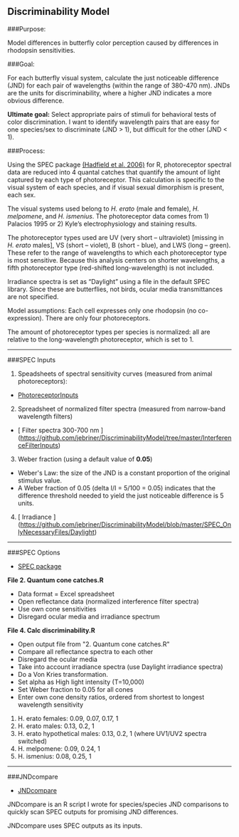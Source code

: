 ﻿Discriminability Model
-----------------------

###Purpose: 

Model differences in butterfly color perception caused by differences in rhodopsin sensitivities.

###Goal: 

For each butterfly visual system, calculate the just noticeable difference (JND) for each pair of wavelengths (within the range of 380-470 nm). 
JNDs are the units for discriminability, where a higher JND indicates a more obvious difference.

**Ultimate goal:** Select appropriate pairs of stimuli for behavioral tests of color discrimination. I want to identify wavelength pairs that are easy for one species/sex to discriminate (JND > 1), but difficult for the other (JND < 1).


###Process: 

Using the SPEC package [(Hadfield et al. 2006)](http://rspb.royalsocietypublishing.org/content/273/1592/1347.abstract?ijkey=05e2609097c5f4e30e172452a347c414e1362aa0&keytype2=tf_ipsecsha) for R, photoreceptor spectral data are reduced into 4 quantal catches that quantify the amount of light captured by each type of photoreceptor. This calculation is specific to the visual system of each species, and if visual sexual dimorphism is present, each sex. 

The visual systems used belong to *H. erato* (male and female), *H. melpomene*, and  *H. ismenius*. The photoreceptor data comes from 1) Palacios 1995 or 2) Kyle’s electrophysiology and staining results. 

The photoreceptor types used are UV (very short – ultraviolet) [missing in *H. erato* males], VS (short – violet), B (short - blue), and LWS (long – green). These refer to the range of wavelengths to which each photoreceptor type is most sensitive. Because this analysis centers on shorter wavelengths, a fifth photoreceptor type (red-shifted long-wavelength) is not included. 

Irradiance spectra is set as “Daylight” using a file in the default SPEC library. Since these are butterflies, not birds, ocular media transmittances are not specified. 

Model assumptions: Each cell expresses only one rhodopsin (no co-expression). There are only four photoreceptors.

The amount of photoreceptor types per species is normalized: all are relative to the long-wavelength photoreceptor, which is set to 1.


---------------

###SPEC Inputs

1. Speadsheets of spectral sensitivity curves (measured from animal photoreceptors): 
- [ PhotoreceptorInputs ](https://github.com/jebriner/DiscriminabilityModel/tree/master/PhotoreceptorInputs)
2. Spreadsheet of normalized filter spectra (measured from narrow-band wavelength filters)
 - [ Filter spectra 300-700 nm ] (https://github.com/jebriner/DiscriminabilityModel/tree/master/InterferenceFilterInputs)
3. Weber fraction (using a default value of **0.05**)
 - Weber's Law: the size of the JND is a constant proportion of the original stimulus value. 
 - A Weber fraction of 0.05  (delta I/I = 5/100 = 0.05) indicates that the difference threshold needed to yield the just noticeable difference is 5 units. 
4. [ Irradiance ] (https://github.com/jebriner/DiscriminabilityModel/blob/master/SPEC_OnlyNecessaryFiles/Daylight)

---------------

###SPEC Options

* [SPEC package](https://github.com/jebriner/DiscriminabilityModel/tree/master/SPEC_OnlyNecessaryFiles)


**File 2. Quantum cone catches.R**

+ Data format = Excel spreadsheet
+ Open reflectance data (normalized interference filter spectra)
+ Use own cone sensitivities
+ Disregard ocular media and irradiance spectrum


**File 4. Calc discriminability.R**

+ Open output file from "2. Quantum cone catches.R"
+ Compare all reflectance spectra to each other
+ Disregard the ocular media
+ Take into account irradiance spectra (use Daylight irradiance spectra)
+ Do a Von Kries transformation.
+ Set alpha as High light intensity (T=10,000)
+ Set Weber fraction to 0.05 for all cones
+ Enter own cone density ratios, ordered from shortest to longest wavelength sensitivity
1. H. erato females: 0.09, 0.07, 0.17, 1
2. H. erato males: 0.13, 0.2, 1 
3. H. erato hypothetical males: 0.13, 0.2, 1 (where UV1/UV2 spectra switched)
4. H. melpomene: 0.09, 0.24, 1
5. H. ismenius: 0.08, 0.25, 1


-------------------------------------

###JNDcompare

* [JNDcompare](https://github.com/jebriner/DiscriminabilityModel/tree/master/JNDcompare)

JNDcompare is an R script I wrote for species/species JND comparisons to quickly scan SPEC outputs for promising JND differences.

JNDcompare uses SPEC outputs as its inputs.





